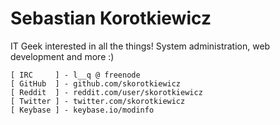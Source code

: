 # Sebastian Korotkiewicz

IT Geek interested in all the things! System administration, web development and more :)

    [ IRC     ] - l__q @ freenode
    [ GitHub  ] - github.com/skorotkiewicz
    [ Reddit  ] - reddit.com/user/skorotkiewicz
    [ Twitter ] - twitter.com/skorotkiewicz
    [ Keybase ] - keybase.io/modinfo
